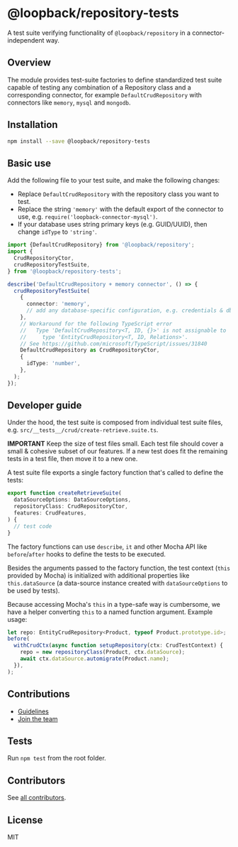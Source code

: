 # @loopback/repository-tests

A test suite verifying functionality of `@loopback/repository` in a
connector-independent way.

## Overview

The module provides test-suite factories to define standardized test suite
capable of testing any combination of a Repository class and a corresponding
connector, for example `DefaultCrudRepository` with connectors like `memory`,
`mysql` and `mongodb`.

## Installation

```sh
npm install --save @loopback/repository-tests
```

## Basic use

Add the following file to your test suite, and make the following changes:

- Replace `DefaultCrudRepository` with the repository class you want to test.
- Replace the string `'memory'` with the default export of the connector to use,
  e.g. `require('loopback-connector-mysql')`.
- If your database uses string primary keys (e.g. GUID/UUID), then change
  `idType` to `'string'`.

```ts
import {DefaultCrudRepository} from '@loopback/repository';
import {
  CrudRepositoryCtor,
  crudRepositoryTestSuite,
} from '@loopback/repository-tests';

describe('DefaultCrudRepository + memory connector', () => {
  crudRepositoryTestSuite(
    {
      connector: 'memory',
      // add any database-specific configuration, e.g. credentials & db name
    },
    // Workaround for the following TypeScript error
    //   Type 'DefaultCrudRepository<T, ID, {}>' is not assignable to
    //     type 'EntityCrudRepository<T, ID, Relations>'.
    // See https://github.com/microsoft/TypeScript/issues/31840
    DefaultCrudRepository as CrudRepositoryCtor,
    {
      idType: 'number',
    },
  );
});
```

## Developer guide

Under the hood, the test suite is composed from individual test suite files,
e.g. `src/__tests__/crud/create-retrieve.suite.ts`.

**IMPORTANT** Keep the size of test files small. Each test file should cover a
small & cohesive subset of our features. If a new test does fit the remaining
tests in a test file, then move it to a new one.

A test suite file exports a single factory function that's called to define the
tests:

```ts
export function createRetrieveSuite(
  dataSourceOptions: DataSourceOptions,
  repositoryClass: CrudRepositoryCtor,
  features: CrudFeatures,
) {
  // test code
}
```

The factory functions can use `describe`, `it` and other Mocha API like
`before`/`after` hooks to define the tests to be executed.

Besides the arguments passed to the factory function, the test context (`this`
provided by Mocha) is initialized with additional properties like
`this.dataSource` (a data-source instance created with `dataSourceOptions` to be
used by tests).

Because accessing Mocha's `this` in a type-safe way is cumbersome, we have a
helper converting `this` to a named function argument. Example usage:

```ts
let repo: EntityCrudRepository<Product, typeof Product.prototype.id>;
before(
  withCrudCtx(async function setupRepository(ctx: CrudTestContext) {
    repo = new repositoryClass(Product, ctx.dataSource);
    await ctx.dataSource.automigrate(Product.name);
  }),
);
```

## Contributions

- [Guidelines](https://github.com/strongloop/loopback-next/blob/master/docs/CONTRIBUTING.md)
- [Join the team](https://github.com/strongloop/loopback-next/issues/110)

## Tests

Run `npm test` from the root folder.

## Contributors

See
[all contributors](https://github.com/strongloop/loopback-next/graphs/contributors).

## License

MIT

```

```
